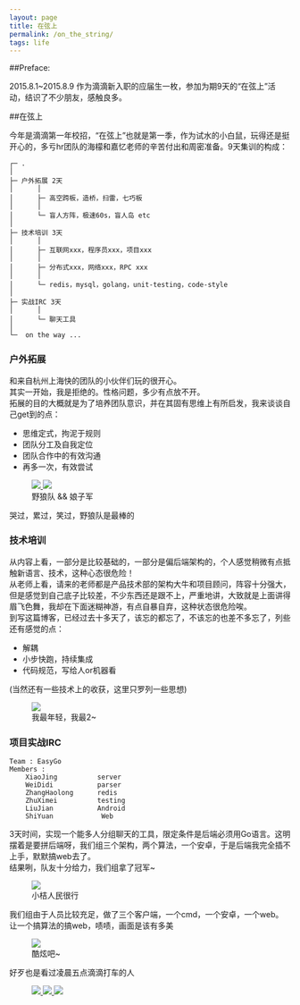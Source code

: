 ```yaml
---
layout: page
title: 在弦上
permalink: /on_the_string/
tags: life
---
```


##Preface:

2015.8.1~2015.8.9 作为滴滴新入职的应届生一枚，参加为期9天的“在弦上”活动，结识了不少朋友，感触良多。   


##在弦上

今年是滴滴第一年校招，“在弦上”也就是第一季，作为试水的小白鼠，玩得还是挺开心的，多亏hr团队的海檬和嘉忆老师的辛苦付出和周密准备。9天集训的构成：   

```
┌─ .
│
├─ 户外拓展 2天
│	   │
│	   ├─ 高空跨板，造桥，扫雷，七巧板
│	   │   
│	   └─ 盲人方阵，极速60s，盲人岛 etc
│ 
├─ 技术培训 3天
│	   │
│	   ├─ 互联网xxx，程序员xxx，项目xxx
│	   │
│	   ├─ 分布式xxx，网络xxx，RPC xxx
│	   │
│	   └─ redis，mysql，golang，unit-testing，code-style
│
├─ 实战IRC 3天
│	   │
│	   └─ 聊天工具
│
└─  on the way ...
```

### 户外拓展
和来自杭州上海快的团队的小伙伴们玩的很开心。   
其实一开始，我是拒绝的。性格问题，多少有点放不开。   
拓展的目的大概就是为了培养团队意识，并在其固有思维上有所启发，我来谈谈自己get到的点：   

* 思维定式，拘泥于规则
* 团队分工及自我定位
* 团队合作中的有效沟通
* 再多一次，有效尝试

<figure class="half">
	<a href="../images/on_the_string/1.jpg">
		<img src="../images/on_the_string/1.jpg">
	</a>
	<a href="../images/on_the_string/2.jpg">
		<img src="../images/on_the_string/2.jpg">
	</a>
	<figcaption>野狼队 && 娘子军</figcaption>
</figure>

哭过，累过，笑过，野狼队是最棒的   

###  技术培训

从内容上看，一部分是比较基础的，一部分是偏后端架构的，个人感觉稍微有点抵触<d>新语言、技术</d>，这种心态很<r>危险</r>！   
从老师上看，请来的老师都是产品技术部的架构大牛和项目顾问，阵容十分强大，但是感觉到自己底子比较差，不少东西还是跟不上，严重地讲，大致就是上面讲得眉飞色舞，我却在下面迷糊神游，有点自暴自弃，这种状态很危险唉。   
到写这篇博客，已经过去十多天了，该忘的都忘了，不该忘的也差不多忘了，列些还有感觉的点：   

* 解耦
* 小步快跑，持续集成
* 代码规范，写给人or机器看

(当然还有一些技术上的收获，这里只罗列一些思想)   

<figure>
	<a href="../images/on_the_string/3.jpg">
		<img src="../images/on_the_string/3.jpg">
	</a>
	<figcaption>我最年轻，我最2~</figcaption>
</figure>

### 项目实战IRC

```
Team : EasyGo   
Members : 
	XiaoJing          server
	WeiDidi           parser
	ZhangHaolong      redis
	ZhuXimei          testing
	LiuJian           Android
	ShiYuan            Web
```

3天时间，实现一个能多人分组聊天的工具，限定条件是后端必须用Go语言。这明摆着是要拼后端呀，我们组三个架构，两个算法，一个安卓，于是后端我完全插不上手，默默搞web去了。   
结果咧，队友十分给力，我们组拿了冠军~   

<figure>
	<a href="../images/on_the_string/4.jpg">
		<img src="../images/on_the_string/4.jpg">
	</a>
	<figcaption>小桔人民很行</figcaption>
</figure>
 
 
我们组由于人员比较充足，做了三个客户端，一个cmd，一个安卓，一个web。让一个搞算法的搞web，啧啧，画面是该有多美   
 
<figure>
	<a href="../images/on_the_string/5.jpg">
		<img src="../images/on_the_string/5.jpg">
	</a>
	<figcaption>酷炫吧~</figcaption>
</figure>

好歹也是看过凌晨五点滴滴打车的人   

<figure class="three">
	<a href="../images/on_the_string/6.jpg">
		<img src="../images/on_the_string/6.jpg">
	</a>
	<a href="../images/on_the_string/7.jpg">
		<img src="../images/on_the_string/7.jpg">
	</a>
	<a href="../images/on_the_string/8.jpg">
		<img src="../images/on_the_string/8.jpg">
	</a>
</figure>


